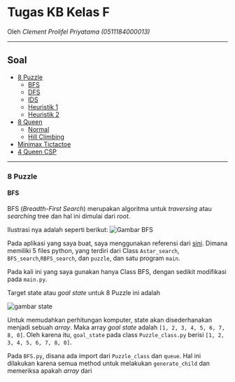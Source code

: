 # Tugas KB Kelas F
Oleh
 _Clement Prolifel Priyatama (0511184000013)_

----------------------------------------------------------------
## Soal
* [8 Puzzle](#8-puzzle)
  * [BFS](#BFS)
  * [DFS](#DFS)
  * [IDS](#IDS)
  * [Heuristik 1](#Heuristik-1)
  * [Heuristik 2](#Heuristik-2)
* [8 Queen](#8-Queen)
  * [Normal](#Normal)
  * [Hill Climbing](#Hill-Climbing)
* [Minimax Tictactoe](#Minimax-Tictactoe)
* [4 Queen CSP](#4-Queen-CSP)
----------------------------------------------------------------

### 8 Puzzle
#### BFS
  BFS (_Breadth-First Search_) merupakan algoritma untuk _traversing_ atau _searching_ tree dan hal ini dimulai dari _root_.
  
  Ilustrasi nya adalah seperti berikut:
  ![Gambar BFS](https://upload.wikimedia.org/wikipedia/commons/4/46/Animated_BFS.gif)
  
  Pada aplikasi yang saya buat, saya menggunakan referensi dari [sini](https://github.com/NiloofarShahbaz/8-puzzle-search-implementation/tree/60776b1cb6e59c1510d6d1b0ae7d10ba6b3a8df2). Dimana memiliki 5 files python, yang terdiri dari Class `Astar_search`, `BFS_search`,`RBFS_search`, dan `puzzle`, dan satu program `main`.
  
  Pada kali ini yang saya gunakan hanya Class BFS, dengan sedikit modifikasi pada `main.py`. 
  
  Target state atau _goal state_ untuk 8 Puzzle ini adalah 
  
  ![gambar state](https://miro.medium.com/max/351/1*IQ4oYMH3SCAriifZMdZA9w.png)
  
  Untuk memudahkan perhitungan komputer, state akan disederhanakan menjadi sebuah _array_. Maka array _goal state_ adalah `[1, 2, 3, 4, 5, 6, 7, 8, 0]`. Oleh karena itu, `goal_state` pada class `Puzzle_class.py` berisi `[1, 2, 3, 4, 5, 6, 7, 8, 0]`.
  
  Pada `BFS.py`, disana ada import dari `Puzzle_class` dan `queue`. Hal ini dilakukan karena semua method untuk melakukan `generate_child` dan memeriksa apakah _array_ dari 
